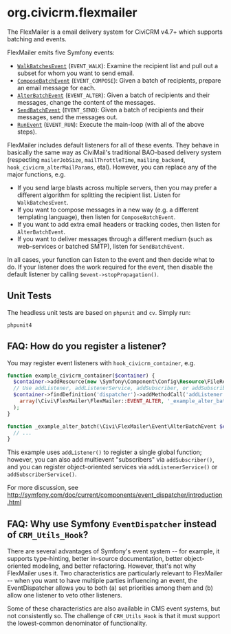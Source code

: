 # org.civicrm.flexmailer

The FlexMailer is a email delivery system for CiviCRM v4.7+ which supports batching and events.

FlexMailer emits five Symfony events:

  * [`WalkBatchesEvent`](src/Event/WalkBatchesEvent.php) (`EVENT_WALK`): Examine the recipient list and pull out a subset for whom you want to send email.
  * [`ComposeBatchEvent`](src/Event/ComposeBatchEvent.php) (`EVENT_COMPOSE`): Given a batch of recipients, prepare an email message for each.
  * [`AlterBatchEvent`](src/Event/AlterBatchEvent.php) (`EVENT_ALTER`): Given a batch of recipients and their messages, change the content of the messages.
  * [`SendBatchEvent`](src/Event/SendBatchEvent.php) (`EVENT_SEND`): Given a batch of recipients and their  messages, send the messages out.
  * [`RunEvent`](src/Event/RunEvent.php) (`EVENT_RUN`): Execute the main-loop (with all of the above steps).

FlexMailer includes default listeners for all of these events.  They behave
in basically the same way as CiviMail's traditional BAO-based delivery
system (respecting `mailerJobSize`, `mailThrottleTime`, `mailing_backend`,
`hook_civicrm_alterMailParams`, etal).  However, you can replace any of the
major functions, e.g.

 * If you send large blasts across multiple servers, then you may prefer a different algorithm for splitting the recipient list.
   Listen for `WalkBatchesEvent`.
 * If you want to compose messages in a new way (e.g. a different templating language), then listen for `ComposeBatchEvent`.
 * If you want to add extra email headers or tracking codes, then listen for `AlterBatchEvent`.
 * If you want to deliver messages through a different medium (such as web-services or batched SMTP), listen for `SendBatchEvent`.

In all cases, your function can listen to the event and then decide what to
do.  If your listener does the work required for the event, then disable the
default listener by calling `$event->stopPropagation()`.

## Unit Tests

The headless unit tests are based on `phpunit` and `cv`. Simply run:

```
phpunit4
```

## FAQ: How do you register a listener?

You may register event listeners with `hook_civicrm_container`, e.g.

```php
function example_civicrm_container($container) {
  $container->addResource(new \Symfony\Component\Config\Resource\FileResource(__FILE__));
  // Use addListener, addListenerService, addSubscriber, or addSubscriberService.
  $container->findDefinition('dispatcher')->addMethodCall('addListener', 
    array(\Civi\FlexMailer\FlexMailer::EVENT_ALTER, '_example_alter_batch')
  );
}

function _example_alter_batch(\Civi\FlexMailer\Event\AlterBatchEvent $event) {
  // ...
}
```

This example uses `addListener()` to register a single global function; however, you
can also add multievent "subscribers" via `addSubscriber()`, and you can register
object-oriented services via `addListenerService()` or `addSubscriberService()`.

For more discussion, see http://symfony.com/doc/current/components/event_dispatcher/introduction.html

## FAQ: Why use Symfony `EventDispatcher` instead of `CRM_Utils_Hook`?

There are several advantages of Symfony's event system -- for example, it
supports type-hinting, better in-source documentation, better
object-oriented modeling, and better refactoring.  However, that's not why
FlexMailer uses it.  Two characteristics are particularly relevant to
FlexMailer -- when you want to have multiple parties influencing an event,
the EventDispatcher allows you to both (a) set priorities among them and (b)
allow one listener to veto other listeners.

Some of these characteristics are also available in CMS event systems, but
not consistently so.  The challenge of `CRM_Utils_Hook` is that it must
support the lowest-common denominator of functionality.

